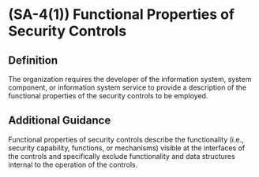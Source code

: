 
# (SA-4(1)) Functional Properties of Security Controls

## Definition

The organization requires the developer of the information system, system component, or information system service to provide a description of the functional properties of the security controls to be employed.

## Additional Guidance

Functional properties of security controls describe the functionality (i.e., security capability, functions, or mechanisms) visible at the interfaces of the controls and specifically exclude functionality and data structures internal to the operation of the controls.
